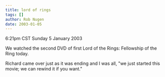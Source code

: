 ```yaml
---
title: lord of rings
tags: []
author: Rob Nugen
date: 2003-01-05
---
```


<p class=date>6:21pm CST Sunday 5 January 2003</p>

<p>We watched the second DVD of first Lord of the Rings: Fellowship of
the Ring today.</p>

<p>Richard came over just as it was ending and I was all, "we just
started this movie; we can rewind it if you want."</p>
